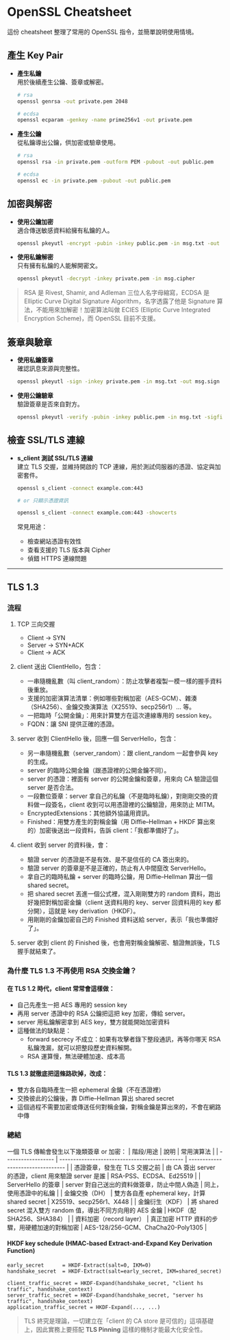 # OpenSSL Cheatsheet

這份 cheatsheet 整理了常用的 OpenSSL 指令，並簡單說明使用情境。

## 產生 Key Pair

- **產生私鑰**  
  用於後續產生公鑰、簽章或解密。

  ```sh
  # rsa
  openssl genrsa -out private.pem 2048

  # ecdsa
  openssl ecparam -genkey -name prime256v1 -out private.pem
  ```

- **產生公鑰**  
  從私鑰導出公鑰，供加密或驗章使用。

  ```sh
  # rsa
  openssl rsa -in private.pem -outform PEM -pubout -out public.pem

  # ecdsa
  openssl ec -in private.pem -pubout -out public.pem

  ```

## 加密與解密

- **使用公鑰加密**  
  適合傳送敏感資料給擁有私鑰的人。

  ```sh
  openssl pkeyutl -encrypt -pubin -inkey public.pem -in msg.txt -out msg.cipher
  ```

- **使用私鑰解密**  
  只有擁有私鑰的人能解開密文。

  ```sh
  openssl pkeyutl -decrypt -inkey private.pem -in msg.cipher
  ```

> RSA 是 Rivest, Shamir, and Adleman 三位人名字母縮寫，ECDSA 是 Elliptic Curve Digital Signature Algorithm，名字透露了他是 Signature 算法，不能用來加解密！加密算法叫做 ECIES (Elliptic Curve Integrated Encryption Scheme)，而 OpenSSL 目前不支援。

## 簽章與驗章

- **使用私鑰簽章**  
  確認訊息來源與完整性。

  ```sh
  openssl pkeyutl -sign -inkey private.pem -in msg.txt -out msg.sign
  ```

- **使用公鑰驗章**  
  驗證簽章是否來自對方。

  ```sh
  openssl pkeyutl -verify -pubin -inkey public.pem -in msg.txt -sigfile msg.sign
  ```

## 檢查 SSL/TLS 連線

- **s_client 測試 SSL/TLS 連線**  
  建立 TLS 交握，並維持開啟的 TCP 連線，用於測試伺服器的憑證、協定與加密套件。

  ```sh
  openssl s_client -connect example.com:443

  # or 只顯示憑證資訊

  openssl s_client -connect example.com:443 -showcerts
  ```

  常見用途：

  - 檢查網站憑證有效性
  - 查看支援的 TLS 版本與 Cipher
  - 偵錯 HTTPS 連線問題

---

## TLS 1.3

### 流程

1. TCP 三向交握

   - Client → SYN
   - Server → SYN+ACK
   - Client → ACK

1. client 送出 ClientHello，包含：

   - 一串隨機亂數（叫 client_random）：防止攻擊者複製一模一樣的握手資料後重放。
   - 支援的加密演算法清單：例如哪些對稱加密（AES-GCM）、雜湊（SHA256）、金鑰交換演算法（X25519、secp256r1）… 等。
   - 一把臨時「公開金鑰」：用來計算雙方在這次連線專用的 session key。
   - FQDN：讓 SNI 提供正確的憑證。

1. server 收到 ClientHello 後，回應一個 ServerHello，包含：

   - 另一串隨機亂數（server_random）：跟 client_random 一起會參與 key 的生成。
   - server 的臨時公開金鑰（跟憑證裡的公開金鑰不同）。
   - server 的憑證：裡面有 server 的公開金鑰和簽章，用來向 CA 驗證這個 server 是否合法。
   - 一段數位簽章：server 拿自己的私鑰（不是臨時私鑰），對剛剛交換的資料做一段簽名，client 收到可以用憑證裡的公鑰驗證，用來防止 MITM。
   - EncryptedExtensions：其他額外協議用資訊。
   - Finished：用雙方產生的對稱金鑰（用 Diffie–Hellman + HKDF 算出來的）加密後送出一段資料，告訴 client：「我都準備好了」。

1. client 收到 server 的資料後，會：

   - 驗證 server 的憑證是不是有效、是不是信任的 CA 簽出來的。
   - 驗證 server 的簽章是不是正確的，防止有人中間竄改 ServerHello。
   - 拿自己的臨時私鑰 + server 的臨時公鑰，用 Diffie–Hellman 算出一個 shared secret。
   - 把 shared secret 丟進一個公式裡，混入剛剛雙方的 random 資料，跑出好幾把對稱加密金鑰（client 送資料用的 key、server 回資料用的 key 都分開），這就是 key derivation（HKDF）。
   - 用剛剛的金鑰加密自己的 Finished 資料送給 server，表示「我也準備好了」。

1. server 收到 client 的 Finished 後，也會用對稱金鑰解密、驗證無誤後，TLS 握手就結束了。

### 為什麼 TLS 1.3 不再使用 RSA 交換金鑰？

#### 在 TLS 1.2 時代，client 常常會這樣做：

- 自己先產生一把 AES 專用的 session key
- 再用 server 憑證中的 RSA 公鑰把這把 key 加密，傳給 server。
- server 用私鑰解密拿到 AES key，雙方就能開始加密資料
- 這種做法的缺點是：
  - forward secrecy 不成立：如果有攻擊者錄下整段通訊，再等你哪天 RSA 私鑰洩漏，就可以把整段歷史資料解開。
  - RSA 運算慢，無法硬體加速、成本高

#### TLS 1.3 就徹底把這條路砍掉，改成：

- 雙方各自臨時產生一把 ephemeral 金鑰（不在憑證裡）
- 交換彼此的公鑰後，靠 Diffie–Hellman 算出 shared secret
- 這個過程不需要加密或傳送任何對稱金鑰，對稱金鑰是算出來的，不會在網路中傳

### 總結

一個 TLS 傳輸會發生以下幾類簽章 or 加密：
| 階段/用途 | 說明 | 常用演算法 |
| ------------------ | --------------------------------------------- | --------------------------------- |
| 憑證簽章，發生在 TLS 交握之前 | 由 CA 簽出 server 的憑證，client 用來驗證 server 是誰 | RSA-PSS、ECDSA、Ed25519 |
| ServerHello 的簽章 | server 對自己送出的資料做簽章，防止中間人偽造 | 同上，使用憑證中的私鑰 |
| 金鑰交換（DH） | 雙方各自產 ephemeral key，計算 shared secret | X25519、secp256r1、X448 |
| 金鑰衍生（KDF） | 將 shared secret 混入雙方 random 值，導出不同方向用的 AES 金鑰 | HKDF（配 SHA256、SHA384） |
| 資料加密（record layer） | 真正加密 HTTP 資料的步驟，用硬體加速的對稱加密 | AES-128/256-GCM、ChaCha20-Poly1305 |

#### HKDF key schedule (HMAC-based Extract-and-Expand Key Derivation Function)

```
early_secret      = HKDF-Extract(salt=0, IKM=0)
handshake_secret  = HKDF-Extract(salt=early_secret, IKM=shared_secret)

client_traffic_secret = HKDF-Expand(handshake_secret, "client hs traffic", handshake_context)
server_traffic_secret = HKDF-Expand(handshake_secret, "server hs traffic", handshake_context)
application_traffic_secret = HKDF-Expand(..., ...)
```

> TLS 終究是理論，一切建立在「client 的 CA store 是可信的」這項基礎上，因此實務上要搭配 **TLS Pinning** 這樣的機制才能最大化安全性。
